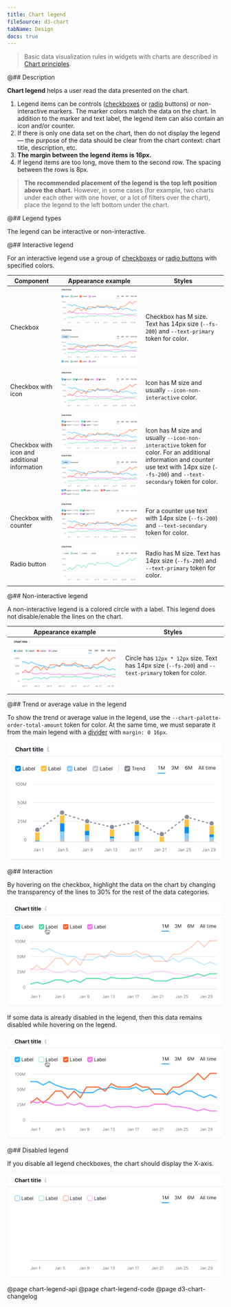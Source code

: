 ```yaml
---
title: Chart legend
fileSource: d3-chart
tabName: Design
docs: true
---
```


> Basic data visualization rules in widgets with charts are described in [Chart principles](/data-display/chart/).

@## Description

**Chart legend** helps a user read the data presented on the chart.

1. Legend items can be controls ([checkboxes](/components/checkbox/) or [radio](/components/radio/) buttons) or non-interactive markers. The marker colors match the data on the chart. In addition to the marker and text label, the legend item can also contain an icon and/or counter.
2. If there is only one data set on the chart, then do not display the legend — the purpose of the data should be clear from the chart context: chart title, description, etc.
3. **The margin between the legend items is 16px.**
4. If legend items are too long, move them to the second row. The spacing between the rows is 8px.

> **The recommended placement of the legend is the top left position above the chart.** However, in some cases (for example, two charts under each other with one hover, or a lot of filters over the chart), place the legend to the left bottom under the chart.

@## Legend types

The legend can be interactive or non-interactive.

@## Interactive legend

For an interactive legend use a group of [checkboxes](/components/checkbox/) or [radio buttons](/components/radio/) with specified colors.

| Component                                     | Appearance example                                                                                     | Styles                                                                                                                                                                                       |
| --------------------------------------------- | ------------------------------------------------------------------------------------------------------ | -------------------------------------------------------------------------------------------------------------------------------------------------------------------------------------------- |
| Checkbox                                      | ![checkbox legend](static/checkbox.png) ![checkbox bottom legend](static/legend-bottom.png)            | Checkbox has M size. Text has 14px size (`--fs-200`) and `--text-primary` token for color.                                                                                                   |
| Checkbox with icon                            | ![checkbox legend](static/checkbox-icon.png)                                                           | Icon has M size and usually `--icon-non-interactive` color.                                                                                                                                  |
| Checkbox with icon and additional information | ![checkbox legend](static/checkbox-icon-info.png) ![checkbox legend](static/checkbox-trash-bottom.png) | Icon has M size and usually `--icon-non-interactive` token for color. For an additional information and counter use text with 14px size (`--fs-200`) and `--text-secondary` token for color. |
| Checkbox with counter                         | ![checkbox legend](static/checkbox-counter.png)                                                        | For a counter use text with 14px size (`--fs-200`) and `--text-secondary` token for color.                                                                                                   |
| Radio button                                  | ![radio legend](static/radio.png)                                                                      | Radio has M size. Text has 14px size (`--fs-200`) and `--text-primary` token for color.                                                                                                      |

@## Non-interactive legend

A non-interactive legend is a colored circle with a label. This legend does not disable/enable the lines on the chart.

| Appearance example                                  | Styles                                                                                               |
| --------------------------------------------------- | ---------------------------------------------------------------------------------------------------- |
| ![non-interactive legend](static/static-legend.png) | Circle has `12px * 12px` size. Text has 14px size (`--fs-200`) and `--text-primary` token for color. |

@## Trend or average value in the legend

To show the trend or average value in the legend, use the `--chart-palette-order-total-amount` token for color. At the same time, we must separate it from the main legend with a [divider](/components/divider/) with `margin: 0 16px`.

![checkbox total legend](static/trend.png)

@## Interaction

By hovering on the checkbox, highlight the data on the chart by changing the transparency of the lines to 30% for the rest of the data categories.

![legend hover](static/legend-hover.png)

If some data is already disabled in the legend, then this data remains disabled while hovering on the legend.

![legend hover](static/legend-hover2.png)

@## Disabled legend

If you disable all legend checkboxes, the chart should display the X-axis.

![turn off legend](static/legend-turn-off.png)

@page chart-legend-api
@page chart-legend-code
@page d3-chart-changelog
